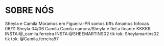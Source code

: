 # S0BRE NÓS
Sheyla e Camila
Moramos em Figueira-PR
somos bffs
Amamos fofocas 
06/11 Sheyla
04/06 Camila 
Camila namora/Sheyla é fiel a ficante KKKKK
INSTA:@_camila.ferreira 
INSTA:@SHEEMARTINS02
tik tok: Sheylamartins02
tik tok: @Camila.ferreira57
